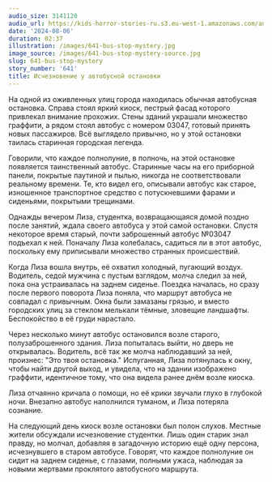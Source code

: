 ```yaml
---
audio_size: 3141120
audio_url: https://kids-horror-stories-ru.s3.eu-west-1.amazonaws.com/audio/641-bus-stop-mystery.mp3
date: '2024-08-06'
duration: 02:37
illustration: /images/641-bus-stop-mystery.jpg
image_source: /images/641-bus-stop-mystery-source.jpg
slug: 641-bus-stop-mystery
story_number: '641'
title: Исчезновение у автобусной остановки
---
```


На одной из оживленных улиц города находилась обычная автобусная остановка. Справа стоял яркий киоск, пестрый фасад которого привлекал внимание прохожих. Стены зданий украшали множество граффити, а рядом стоял автобус с номером 03047, готовый принять новых пассажиров. Всё выглядело привычно, но у этой остановки таилась старинная городская легенда.

Говорили, что каждое полнолуние, в полночь, на этой остановке появляется таинственный автобус. Старинные часы на его приборной панели, покрытые паутиной и пылью, никогда не соответствовали реальному времени. Те, кто видел его, описывали автобус как старое, изношенное транспортное средство с потускневшими фарами и сиденьями, покрытыми трещинами.

Однажды вечером Лиза, студентка, возвращающаяся домой поздно после занятий, ждала своего автобуса у этой самой остановки. Спустя некоторое время старый, почти заброшенный автобус №03047 подъехал к ней. Поначалу Лиза колебалась, садиться ли в этот автобус, поскольку ему приписывали множество странных происшествий.

Когда Лиза вошла внутрь, её охватил холодный, пугающий воздух. Водитель, седой мужчина с пустым взглядом, молча следил за ней, пока она устраивалась на заднем сиденье. Поездка началась, но сразу после первого поворота Лиза поняла, что маршрут автобуса не совпадал с привычным. Окна были замазаны грязью, и вместо городских улиц за стеклом мелькали тёмные, зловещие ландшафты. Беспокойство в её груди нарастало.

Через несколько минут автобус остановился возле старого, полузаброшенного здания. Лиза попыталась выйти, но дверь не открывалась. Водитель, всё так же молча наблюдавший за ней, произнес: "Это твоя остановка." Испуганная, Лиза потянулась к окну, чтобы найти другой выход, и увидела, что на здании изображено граффити, идентичное тому, что она видела ранее днём возле киоска.

Лиза отчаянно кричала о помощи, но её крики звучали глухо в глубокой ночи. Внезапно автобус наполнился туманом, и Лиза потеряла сознание.

На следующий день киоск возле остановки был полон слухов. Местные жители обсуждали исчезновение студентки. Лишь один старик знал правду, но молчал, добавляя в загадочную историю ещё одну персона, исчезнувшего в старом автобусе. Говорят, что каждое полнолуние он сидит на заднем сиденье, с глазами, полными ужаса, наблюдая за новыми жертвами проклятого автобусного маршрута.